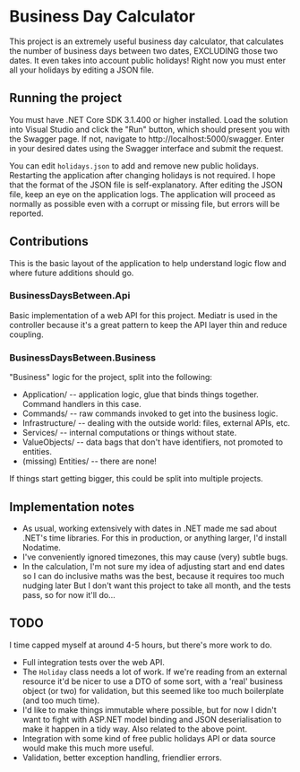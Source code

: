 # Business Day Calculator

This project is an extremely useful business day calculator, that calculates the number of business days between two dates, EXCLUDING those two dates. It even takes into account public holidays! Right now you must enter all your holidays by editing a JSON file.

## Running the project

You must have .NET Core SDK 3.1.400 or higher installed. Load the solution into Visual Studio and click the "Run" button, which should present you with the Swagger page. If not, navigate to http://localhost:5000/swagger. Enter in your desired dates using the Swagger interface and submit the request.

You can edit `holidays.json` to add and remove new public holidays. Restarting the application after changing holidays is not required. I hope that the format of the JSON file is self-explanatory. After editing the JSON file, keep an eye on the application logs. The application will proceed as normally as possible even with a corrupt or missing file, but errors will be reported.

## Contributions

This is the basic layout of the application to help understand logic flow and where future additions should go.

### BusinessDaysBetween.Api

Basic implementation of a web API for this project. Mediatr is used in the controller because it's a great pattern to keep the API layer thin and reduce coupling.

### BusinessDaysBetween.Business

"Business" logic for the project, split into the following:

* Application/ -- application logic, glue that binds things together. Command handlers in this case.
* Commands/ -- raw commands invoked to get into the business logic.
* Infrastructure/ -- dealing with the outside world: files, external APIs, etc.
* Services/ -- internal computations or things without state.
* ValueObjects/ -- data bags that don't have identifiers, not promoted to entities.
* (missing) Entities/ -- there are none!

If things start getting bigger, this could be split into multiple projects.

## Implementation notes

* As usual, working extensively with dates in .NET made me sad about .NET's time libraries. For this in production, or anything larger, I'd install Nodatime.
* I've conveniently ignored timezones, this may cause (very) subtle bugs.
* In the calculation, I'm not sure my idea of adjusting start and end dates so I can do inclusive maths was the best, because it requires too much nudging later But I don't want this project to take all month, and the tests pass, so for now it'll do...

## TODO

I time capped myself at around 4-5 hours, but there's more work to do.

* Full integration tests over the web API.
* The `Holiday` class needs a lot of work. If we're reading from an external resource it'd be nicer to use a DTO of some sort, with a 'real' business object (or two) for validation, but this seemed like too much boilerplate (and too much time).
* I'd like to make things immutable where possible, but for now I didn't want to fight with ASP.NET model binding and JSON deserialisation to make it happen in a tidy way. Also related to the above point.
* Integration with some kind of free public holidays API or data source would make this much more useful.
* Validation, better exception handling, friendlier errors.
